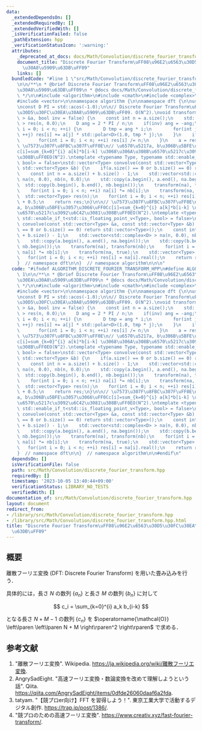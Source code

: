 ```yaml
---
data:
  _extendedDependsOn: []
  _extendedRequiredBy: []
  _extendedVerifiedWith: []
  _isVerificationFailed: false
  _pathExtension: hpp
  _verificationStatusIcon: ':warning:'
  attributes:
    _deprecated_at_docs: docs/Math/Convolution/discrete_fourier_transform.md
    document_title: "Discrete Fourier Transform\uFF08\u96E2\u6563\u30D5\u30FC\u30EA\
      \u30A8\u5909\u63DB\uFF09"
    links: []
  bundledCode: "#line 1 \"src/Math/Convolution/discrete_fourier_transform.hpp\"\n\n\
    \n\n/**\n * @brief Discrete Fourier Transform\uFF08\u96E2\u6563\u30D5\u30FC\u30EA\
    \u30A8\u5909\u63DB\uFF09\n * @docs docs/Math/Convolution/discrete_fourier_transform.md\n\
    \ */\n\n#include <algorithm>\n#include <cmath>\n#include <complex>\n#include <type_traits>\n\
    #include <vector>\n\nnamespace algorithm {\n\nnamespace dft {\n\nusing D = double;\n\
    \nconst D PI = std::acos(-1.0);\n\n// Discrete Fourier Transform\uFF08\u96E2\u6563\
    \u30D5\u30FC\u30EA\u30A8\u5909\u63DB\uFF09. O(N^2).\nvoid transform(std::vector<std::complex<D>\
    \ > &a, bool inv = false) {\n    const int n = a.size();\n    std::vector<std::complex<D>\
    \ > res(n, 0.0);\n    D ang = 2 * PI / n;\n    if(inv) ang = -ang;\n    for(int\
    \ i = 0; i < n; ++i) {\n        D tmp = ang * i;\n        for(int j = 0; j < n;\
    \ ++j) res[i] += a[j] * std::polar<D>(1.0, tmp * j);\n    }\n    if(inv) {\n \
    \       for(int i = 0; i < n; ++i) res[i] /= n;\n    }\n    a = res;\n}\n\n//\
    \ \u7573\u307F\u8FBC\u307F\uFF0E\n// \u6570\u5217a, b\u306B\u5BFE\u3057\u3066\uFF0C\
    c[i]=sum_{k=0}^{i} a[k]*b[i-k] \u3068\u306A\u308B\u6570\u5217c\u3092\u6C42\u3081\
    \u308B\uFF0EO(N^2).\ntemplate <typename Type, typename std::enable_if_t<std::is_integral_v<Type>,\
    \ bool> = false>\nstd::vector<Type> convolve(const std::vector<Type> &a, const\
    \ std::vector<Type> &b) {\n    if(a.size() == 0 or b.size() == 0) return std::vector<Type>();\n\
    \    const int n = a.size() + b.size() - 1;\n    std::vector<std::complex<D> >\
    \ na(n, 0.0), nb(n, 0.0);\n    std::copy(a.begin(), a.end(), na.begin());\n  \
    \  std::copy(b.begin(), b.end(), nb.begin());\n    transform(na), transform(nb);\n\
    \    for(int i = 0; i < n; ++i) na[i] *= nb[i];\n    transform(na, true);\n  \
    \  std::vector<Type> res(n);\n    for(int i = 0; i < n; ++i) res[i] = na[i].real()\
    \ + 0.5;\n    return res;\n}\n\n// \u7573\u307F\u8FBC\u307F\uFF0E\n// \u6570\u5217\
    a, b\u306B\u5BFE\u3057\u3066\uFF0Cc[i]=sum_{k=0}^{i} a[k]*b[i-k] \u3068\u306A\u308B\
    \u6570\u5217c\u3092\u6C42\u3081\u308B\uFF0EO(N^2).\ntemplate <typename Type, typename\
    \ std::enable_if_t<std::is_floating_point_v<Type>, bool> = false>\nstd::vector<Type>\
    \ convolve(const std::vector<Type> &a, const std::vector<Type> &b) {\n    if(a.size()\
    \ == 0 or b.size() == 0) return std::vector<Type>();\n    const int n = a.size()\
    \ + b.size() - 1;\n    std::vector<std::complex<D> > na(n, 0.0), nb(n, 0.0);\n\
    \    std::copy(a.begin(), a.end(), na.begin());\n    std::copy(b.begin(), b.end(),\
    \ nb.begin());\n    transform(na), transform(nb);\n    for(int i = 0; i < n; ++i)\
    \ na[i] *= nb[i];\n    transform(na, true);\n    std::vector<Type> res(n);\n \
    \   for(int i = 0; i < n; ++i) res[i] = na[i].real();\n    return res;\n}\n\n\
    }  // namespace dft\n\n}  // namespace algorithm\n\n\n"
  code: "#ifndef ALGORITHM_DISCRETE_FOURIER_TRANSFORM_HPP\n#define ALGORITHM_DISCRETE_FOURIER_TRANSFORM_HPP\
    \ 1\n\n/**\n * @brief Discrete Fourier Transform\uFF08\u96E2\u6563\u30D5\u30FC\
    \u30EA\u30A8\u5909\u63DB\uFF09\n * @docs docs/Math/Convolution/discrete_fourier_transform.md\n\
    \ */\n\n#include <algorithm>\n#include <cmath>\n#include <complex>\n#include <type_traits>\n\
    #include <vector>\n\nnamespace algorithm {\n\nnamespace dft {\n\nusing D = double;\n\
    \nconst D PI = std::acos(-1.0);\n\n// Discrete Fourier Transform\uFF08\u96E2\u6563\
    \u30D5\u30FC\u30EA\u30A8\u5909\u63DB\uFF09. O(N^2).\nvoid transform(std::vector<std::complex<D>\
    \ > &a, bool inv = false) {\n    const int n = a.size();\n    std::vector<std::complex<D>\
    \ > res(n, 0.0);\n    D ang = 2 * PI / n;\n    if(inv) ang = -ang;\n    for(int\
    \ i = 0; i < n; ++i) {\n        D tmp = ang * i;\n        for(int j = 0; j < n;\
    \ ++j) res[i] += a[j] * std::polar<D>(1.0, tmp * j);\n    }\n    if(inv) {\n \
    \       for(int i = 0; i < n; ++i) res[i] /= n;\n    }\n    a = res;\n}\n\n//\
    \ \u7573\u307F\u8FBC\u307F\uFF0E\n// \u6570\u5217a, b\u306B\u5BFE\u3057\u3066\uFF0C\
    c[i]=sum_{k=0}^{i} a[k]*b[i-k] \u3068\u306A\u308B\u6570\u5217c\u3092\u6C42\u3081\
    \u308B\uFF0EO(N^2).\ntemplate <typename Type, typename std::enable_if_t<std::is_integral_v<Type>,\
    \ bool> = false>\nstd::vector<Type> convolve(const std::vector<Type> &a, const\
    \ std::vector<Type> &b) {\n    if(a.size() == 0 or b.size() == 0) return std::vector<Type>();\n\
    \    const int n = a.size() + b.size() - 1;\n    std::vector<std::complex<D> >\
    \ na(n, 0.0), nb(n, 0.0);\n    std::copy(a.begin(), a.end(), na.begin());\n  \
    \  std::copy(b.begin(), b.end(), nb.begin());\n    transform(na), transform(nb);\n\
    \    for(int i = 0; i < n; ++i) na[i] *= nb[i];\n    transform(na, true);\n  \
    \  std::vector<Type> res(n);\n    for(int i = 0; i < n; ++i) res[i] = na[i].real()\
    \ + 0.5;\n    return res;\n}\n\n// \u7573\u307F\u8FBC\u307F\uFF0E\n// \u6570\u5217\
    a, b\u306B\u5BFE\u3057\u3066\uFF0Cc[i]=sum_{k=0}^{i} a[k]*b[i-k] \u3068\u306A\u308B\
    \u6570\u5217c\u3092\u6C42\u3081\u308B\uFF0EO(N^2).\ntemplate <typename Type, typename\
    \ std::enable_if_t<std::is_floating_point_v<Type>, bool> = false>\nstd::vector<Type>\
    \ convolve(const std::vector<Type> &a, const std::vector<Type> &b) {\n    if(a.size()\
    \ == 0 or b.size() == 0) return std::vector<Type>();\n    const int n = a.size()\
    \ + b.size() - 1;\n    std::vector<std::complex<D> > na(n, 0.0), nb(n, 0.0);\n\
    \    std::copy(a.begin(), a.end(), na.begin());\n    std::copy(b.begin(), b.end(),\
    \ nb.begin());\n    transform(na), transform(nb);\n    for(int i = 0; i < n; ++i)\
    \ na[i] *= nb[i];\n    transform(na, true);\n    std::vector<Type> res(n);\n \
    \   for(int i = 0; i < n; ++i) res[i] = na[i].real();\n    return res;\n}\n\n\
    }  // namespace dft\n\n}  // namespace algorithm\n\n#endif\n"
  dependsOn: []
  isVerificationFile: false
  path: src/Math/Convolution/discrete_fourier_transform.hpp
  requiredBy: []
  timestamp: '2023-10-05 13:40:44+09:00'
  verificationStatus: LIBRARY_NO_TESTS
  verifiedWith: []
documentation_of: src/Math/Convolution/discrete_fourier_transform.hpp
layout: document
redirect_from:
- /library/src/Math/Convolution/discrete_fourier_transform.hpp
- /library/src/Math/Convolution/discrete_fourier_transform.hpp.html
title: "Discrete Fourier Transform\uFF08\u96E2\u6563\u30D5\u30FC\u30EA\u30A8\u5909\
  \u63DB\uFF09"
---
```

## 概要

離散フーリエ変換 (DFT: Discrete Fourier Transform) を用いた畳み込みを行う．

具体的には，長さ $N$ の数列 $\lbrace a_n \rbrace$ と長さ $M$ の数列 $\lbrace b_n \rbrace$ に対して

$$
c_i = \sum_{k=0}^{i} a_k b_{i-k}
$$

となる長さ $N + M - 1$ の数列 $\lbrace c_n \rbrace$ を $\operatorname{\mathcal{O}} \left\lparen \left\lparen N + M \right\rparen^2 \right\rparen$ で求める．


## 参考文献

1. "離散フーリエ変換". Wikipedia. <https://ja.wikipedia.org/wiki/離散フーリエ変換>.
1. AngrySadEight. "高速フーリエ変換・数論変換を改めて理解しようという話". Qiita. <https://qiita.com/AngrySadEight/items/0dfde26060daaf6a2fda>.
1. tatyam. "【競プロer向け】FFT を習得しよう！". 東京工業大学で活動するデジタル創作. <https://trap.jp/post/1386/>.
1. "競プロのための高速フーリエ変換". <https://www.creativ.xyz/fast-fourier-transform/>.
